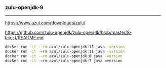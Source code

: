 ### zulu-openjdk-9
---
https://www.azul.com/downloads/zulu/

https://github.com/zulu-openjdk/zulu-openjdk/blob/master/8-latest/README.md

```sh
docker run -it --rm azul/zulu-openjdk:13 java -version
docker run -it -=rm azul/zulu-openjdk:11 java -version
docker run -it --rm azul/zulu-openjdk:8 java -version
docker run -it -=rm azul/zulu-openjdk:7 java =version
```

```
```

```
```


